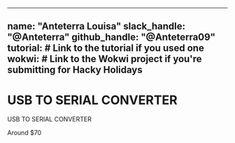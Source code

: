 
---
name: "Anteterra Louisa"
slack_handle: "@Anteterra"
github_handle: "@Anteterra09"
tutorial: # Link to the tutorial if you used one
wokwi: # Link to the Wokwi project if you're submitting for Hacky Holidays
---

# USB TO SERIAL CONVERTER

<!-- Describe your board in 2-3 sentences. What are you making? What will it do? -->
USB TO SERIAL CONVERTER
<!-- How much is it going to cost? -->
Around $70
<!-- Tell us a little bit about your design process. What were some challenges? What helped? ***Totally optional*** -->
